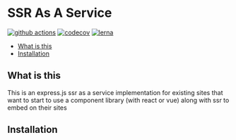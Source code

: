 # SSR As A Service

[![github actions](https://github.com/serveside/serveside/workflows/CI/badge.svg)](https://github.com/serveside/serveside/actions)
[![codecov](https://codecov.io/gh/serveside/serveside/branch/main/graph/badge.svg)](https://codecov.io/gh/serveside/serveside)
[![lerna](https://img.shields.io/badge/maintained%20with-lerna-cc00ff.svg)](https://lerna.js.org/)

<!-- START doctoc generated TOC please keep comment here to allow auto update -->
<!-- DON'T EDIT THIS SECTION, INSTEAD RE-RUN doctoc TO UPDATE -->


- [What is this](#what-is-this)
- [Installation](#installation)

<!-- END doctoc generated TOC please keep comment here to allow auto update -->

## What is this

This is an express.js ssr as a service implementation for existing sites that want to start to use a component
 library (with react or vue) along with ssr to embed on their sites

## Installation
